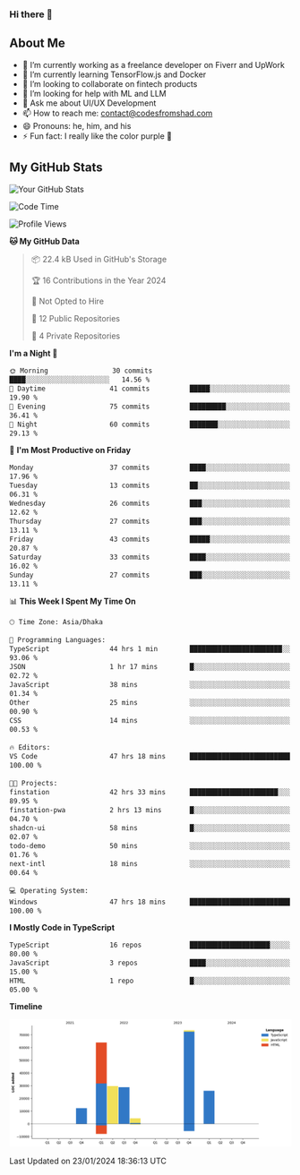 ### Hi there 👋

## About Me
- 🔭 I’m currently working as a freelance developer on Fiverr and UpWork
- 🌱 I’m currently learning TensorFlow.js and Docker
- 👯 I’m looking to collaborate on fintech products
- 🤔 I’m looking for help with ML and LLM
- 💬 Ask me about UI/UX Development
- 📫 How to reach me: contact@codesfromshad.com
- 😄 Pronouns: he, him, and his
- ⚡ Fun fact: I really like the color purple 💜

## My GitHub Stats

![Your GitHub Stats](https://github-readme-stats.vercel.app/api?username=codesfromshad&show_icons=true&theme=midnight-purple)

<!--START_SECTION:waka-->
![Code Time](http://img.shields.io/badge/Code%20Time-108%20hrs%208%20mins-blue)

![Profile Views](http://img.shields.io/badge/Profile%20Views-2-blue)

**🐱 My GitHub Data** 

> 📦 22.4 kB Used in GitHub's Storage 
 > 
> 🏆 16 Contributions in the Year 2024
 > 
> 🚫 Not Opted to Hire
 > 
> 📜 12 Public Repositories 
 > 
> 🔑 4 Private Repositories 
 > 
**I'm a Night 🦉** 

```text
🌞 Morning                30 commits          ████░░░░░░░░░░░░░░░░░░░░░   14.56 % 
🌆 Daytime                41 commits          █████░░░░░░░░░░░░░░░░░░░░   19.90 % 
🌃 Evening                75 commits          █████████░░░░░░░░░░░░░░░░   36.41 % 
🌙 Night                  60 commits          ███████░░░░░░░░░░░░░░░░░░   29.13 % 
```
📅 **I'm Most Productive on Friday** 

```text
Monday                   37 commits          ████░░░░░░░░░░░░░░░░░░░░░   17.96 % 
Tuesday                  13 commits          ██░░░░░░░░░░░░░░░░░░░░░░░   06.31 % 
Wednesday                26 commits          ███░░░░░░░░░░░░░░░░░░░░░░   12.62 % 
Thursday                 27 commits          ███░░░░░░░░░░░░░░░░░░░░░░   13.11 % 
Friday                   43 commits          █████░░░░░░░░░░░░░░░░░░░░   20.87 % 
Saturday                 33 commits          ████░░░░░░░░░░░░░░░░░░░░░   16.02 % 
Sunday                   27 commits          ███░░░░░░░░░░░░░░░░░░░░░░   13.11 % 
```


📊 **This Week I Spent My Time On** 

```text
🕑︎ Time Zone: Asia/Dhaka

💬 Programming Languages: 
TypeScript               44 hrs 1 min        ███████████████████████░░   93.06 % 
JSON                     1 hr 17 mins        █░░░░░░░░░░░░░░░░░░░░░░░░   02.72 % 
JavaScript               38 mins             ░░░░░░░░░░░░░░░░░░░░░░░░░   01.34 % 
Other                    25 mins             ░░░░░░░░░░░░░░░░░░░░░░░░░   00.90 % 
CSS                      14 mins             ░░░░░░░░░░░░░░░░░░░░░░░░░   00.53 % 

🔥 Editors: 
VS Code                  47 hrs 18 mins      █████████████████████████   100.00 % 

🐱‍💻 Projects: 
finstation               42 hrs 33 mins      ██████████████████████░░░   89.95 % 
finstation-pwa           2 hrs 13 mins       █░░░░░░░░░░░░░░░░░░░░░░░░   04.70 % 
shadcn-ui                58 mins             █░░░░░░░░░░░░░░░░░░░░░░░░   02.07 % 
todo-demo                50 mins             ░░░░░░░░░░░░░░░░░░░░░░░░░   01.76 % 
next-intl                18 mins             ░░░░░░░░░░░░░░░░░░░░░░░░░   00.64 % 

💻 Operating System: 
Windows                  47 hrs 18 mins      █████████████████████████   100.00 % 
```

**I Mostly Code in TypeScript** 

```text
TypeScript               16 repos            ████████████████████░░░░░   80.00 % 
JavaScript               3 repos             ████░░░░░░░░░░░░░░░░░░░░░   15.00 % 
HTML                     1 repo              █░░░░░░░░░░░░░░░░░░░░░░░░   05.00 % 
```



**Timeline**

![Lines of Code chart](https://raw.githubusercontent.com/codesfromshad/codesfromshad/main/assets/bar_graph.png)


 Last Updated on 23/01/2024 18:36:13 UTC
<!--END_SECTION:waka-->

<!--
**codesfromshad/codesfromshad** is a ✨ _special_ ✨ repository because its `README.md` (this file) appears on your GitHub profile.

Here are some ideas to get you started:

- 🔭 I’m currently working on ...
- 🌱 I’m currently learning ...
- 👯 I’m looking to collaborate on ...
- 🤔 I’m looking for help with ...
- 💬 Ask me about ...
- 📫 How to reach me: ...
- 😄 Pronouns: ...
- ⚡ Fun fact: ...
-->
